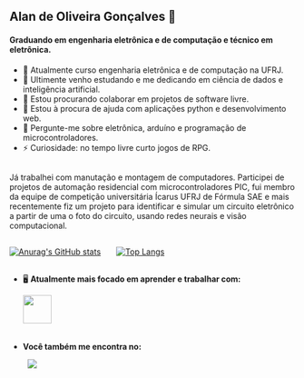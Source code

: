 ## Alan de Oliveira Gonçalves 👋

#### Graduando em engenharia eletrônica e de computação e técnico em eletrônica.
- 🔭 Atualmente curso engenharia eletrônica e de computação na UFRJ.
- 🌱 Ultimente venho estudando e me dedicando em ciência de dados e inteligência artificial.
- 👯 Estou procurando colaborar em projetos de software livre.
- 🤔 Estou à procura de ajuda com aplicações python e desenvolvimento web.
- 💬 Pergunte-me sobre eletrônica, arduíno e programação de microcontroladores.
- ⚡ Curiosidade: no tempo livre curto jogos de RPG.

##
Já trabalhei com manutação e montagem de computadores. Participei de projetos de automação residencial com microcontroladores PIC, fui membro da equipe de competição universitária Ícarus UFRJ de Fórmula SAE e mais recentemente fiz um projeto para identificar e simular um circuito eletrônico a partir de uma o foto do circuito, usando redes neurais e visão computacional.

##
[![Anurag's GitHub stats](https://github-readme-stats.vercel.app/api?username=Alan-oliveir&hide=issues)](https://github.com/anuraghazra/github-readme-stats)
&nbsp;&nbsp;&nbsp;&nbsp;&nbsp;
[![Top Langs](https://github-readme-stats.vercel.app/api/top-langs/?username=Alan-oliveir&layout=compact)](https://github.com/anuraghazra/github-readme-stats)

##
- 🖥️ **Atualmente mais focado em aprender e trabalhar com:**
<div style="display: inline">
  &nbsp;&nbsp;&nbsp;&nbsp;&nbsp;
  <img width='50' height='50' src="https://cdn.jsdelivr.net/gh/devicons/devicon/icons/python/python-original.svg" />  
</div>

##
- **Você também me encontra no:**
<div style="display: inline">
  &nbsp;&nbsp;&nbsp;&nbsp;&nbsp;&nbsp;&nbsp;
  <a href="https://www.linkedin.com/in/alan-de-oliveira-gon%C3%A7alves-207549258">
    <img src="https://img.shields.io/badge/linkedin-%230077B5.svg?style=for-the-badge&logo=linkedin&logoColor=white">
  </a>
</div>


